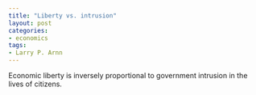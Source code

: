 ```yaml
---
title: "Liberty vs. intrusion"
layout: post
categories:
- economics
tags:
- Larry P. Arnn
---
```


Economic liberty is inversely proportional to government intrusion in the lives of citizens.
